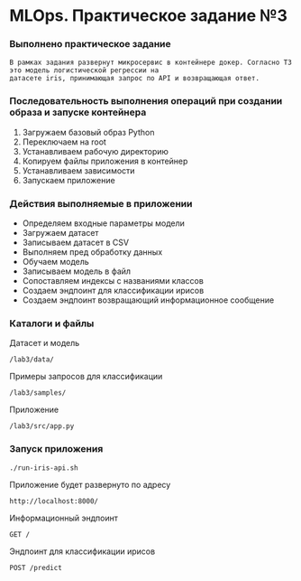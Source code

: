 # MLOps. Практическое задание №3

### Выполнено практическое задание

    В рамках задания развернут микросервис в контейнере докер. Согласно ТЗ это модель логистической регрессии на 
    датасете iris, принимающая запрос по API и возвращающая ответ.

### Последовательность выполнения операций при создании образа и запуске контейнера
1. Загружаем базовый образ Python
2. Переключаем на root
3. Устанавливаем рабочую директорию
4. Копируем файлы приложения в контейнер
5. Устанавливаем зависимости
6. Запускаем приложение

### Действия выполняемые в приложении
- Определяем входные параметры модели
- Загружаем датасет
- Записываем датасет в CSV
- Выполняем пред обработку данных
- Обучаем модель
- Записываем модель в файл
- Сопоставляем индексы с названиями классов
- Создаем эндпоинт для классификации ирисов
- Создаем эндпоинт возвращающий информационное сообщение

### Каталоги и файлы
Датасет и модель 
```
/lab3/data/
```
Примеры запросов для классификации 
```
/lab3/samples/
```
Приложение 
```
/lab3/src/app.py
```
### Запуск приложения
```
./run-iris-api.sh
```
Приложение будет развернуто по адресу 
```
http://localhost:8000/
```
Информационный эндпоинт
```
GET /
```
Эндпоинт для классификации ирисов
```
POST /predict
```








